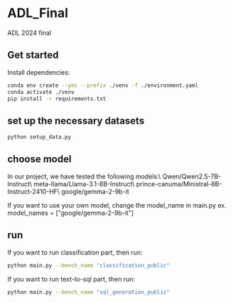 # ADL_Final

ADL 2024 final

## Get started

Install dependencies:

```sh
conda env create --yes --prefix ./venv -f ./environment.yaml
conda activate ./venv
pip install -r requirements.txt
```

## set up the necessary datasets

```sh
python setup_data.py
```

## choose model

In our project, we have tested the following models:\\
Qwen/Qwen2.5-7B-Instruct\\
meta-llama/Llama-3.1-8B-Instruct\\
prince-canuma/Ministral-8B-Instruct-2410-HF\\
google/gemma-2-9b-it

If you want to use your own model, change the model_name in main.py ex.  model_names = ["google/gemma-2-9b-it"]

## run

If you want to run classification part, then run:

```sh
python main.py --bench_name "classification_public"
```

If you want to run text-to-sql part, then run:

```sh
python main.py --bench_name "sql_generation_public"
```
